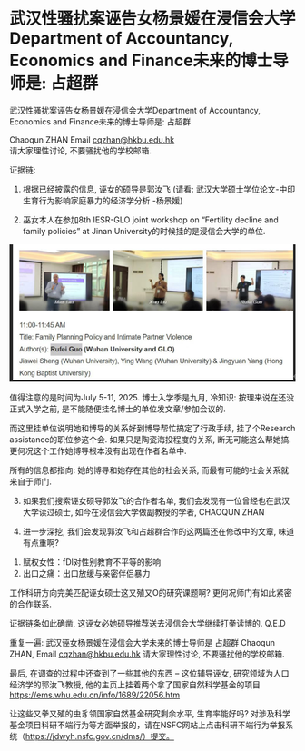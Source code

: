 # 武汉性骚扰案诬告女杨景媛在浸信会大学Department of Accountancy, Economics and Finance未来的博士导师是: 占超群 
武汉性骚扰案诬告女杨景媛在浸信会大学Department of Accountancy, Economics and Finance未来的博士导师是: 占超群 

Chaoqun ZHAN Email cqzhan@hkbu.edu.hk  
请大家理性讨论, 不要骚扰他的学校邮箱. 

证据链: 
1)	根据已经披露的信息, 诬女的硕导是郭汝飞 (请看: 武汉大学硕士学位论文-中印生育行为影响家庭暴力的经济学分析 -杨景媛)
   
2)	巫女本人在参加8th IESR-GLO joint workshop on “Fertility decline and family policies” at Jinan University的时候挂的是浸信会大学的单位.

![image1](https://raw.githubusercontent.com/TheChainFistofMan/ReportYangJingYuang/refs/heads/main/Fig1.png)


值得注意的是时间为July 5-11, 2025. 博士入学季是九月, 冷知识: 按理来说在还没正式入学之前, 是不能随便挂名博士的单位发文章/参加会议的.  

而这里挂单位说明她和博导的关系好到博导帮忙搞定了行政手续, 挂了个Research assistance的职位参这个会. 如果只是陶瓷海投程度的关系, 断无可能这么帮她搞. 更何况这个工作她博导根本没有出现在作者名单中.  

所有的信息都指向: 她的博导和她存在其他的社会关系, 而最有可能的社会关系就来自于师门. 

3)	如果我们搜索诬女硕导郭汝飞的合作者名单, 我们会发现有一位曾经也在武汉大学读过硕士, 如今在浸信会大学做副教授的学者, CHAOQUN ZHAN 

4)	进一步深挖, 我们会发现郭汝飞和占超群合作的这两篇还在修改中的文章, 味道有点重啊? 
 
1. 赋权女性：fDl对性别教育不平等的影响
2. 出口之痛：出口放缓与亲密伴侣暴力

工作科研方向完美匹配诬女硕士这又殖又O的研究课题啊? 更何况师门有如此紧密的合作联系. 

证据链条如此确凿, 这诬女必她硕导推荐送去浸信会大学继续打拳读博的. Q.E.D

重复一遍: 武汉诬女杨景媛在浸信会大学未来的博士导师是 占超群 Chaoqun ZHAN, Email cqzhan@hkbu.edu.hk  请大家理性讨论, 不要骚扰他的学校邮箱. 

最后, 在调查的过程中还查到了一些其他的东西 – 
这位辅导诬女, 研究领域为人口经济学的郭汝飞教授, 他的主页上挂着两个拿了国家自然科学基金的项目 https://ems.whu.edu.cn/info/1689/22056.htm
 

让这些又拳又殖的虫豸领国家自然基金研究剩余水平, 生育率能好吗?
对涉及科学基金项目科研不端行为等方面举报的，请在NSFC网站上点击科研不端行为举报系统（https://jdwyh.nsfc.gov.cn/dms/）提交。

